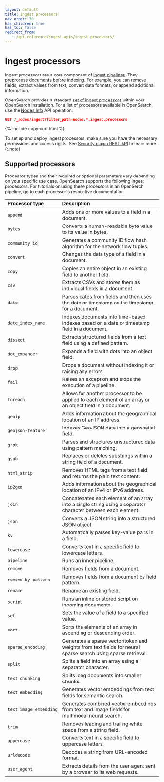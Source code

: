 ```yaml
---
layout: default
title: Ingest processors
nav_order: 30
has_children: true
has_toc: false
redirect_from:
   - /api-reference/ingest-apis/ingest-processors/
---
```


# Ingest processors

Ingest processors are a core component of [ingest pipelines]({{site.url}}{{site.baseurl}}/ingest-pipelines/index/). They preprocess documents before indexing. For example, you can remove fields, extract values from text, convert data formats, or append additional information.

OpenSearch provides a standard [set of ingest processors](#supported-processors) within your OpenSearch installation. For a list of processors available in OpenSearch, use the [Nodes Info]({{site.url}}{{site.baseurl}}/api-reference/nodes-apis/nodes-info/) API operation:

```json
GET /_nodes/ingest?filter_path=nodes.*.ingest.processors
```
{% include copy-curl.html %}

To set up and deploy ingest processors, make sure you have the necessary permissions and access rights. See [Security plugin REST API]({{site.url}}{{site.baseurl}}/security/access-control/api/) to learn more.
{:.note}

## Supported processors

Processor types and their required or optional parameters vary depending on your specific use case. OpenSearch supports the following ingest processors. For tutorials on using these processors in an OpenSerch pipeline, go to each processor's respective documentation. 

Processor type | Description
:--- | :--- 
`append` | Adds one or more values to a field in a document. 
`bytes` | Converts a human-readable byte value to its value in bytes.
`community_id` | Generates a community ID flow hash algorithm for the network flow tuples.
`convert` | Changes the data type of a field in a document.
`copy` | Copies an entire object in an existing field to another field.
`csv` | Extracts CSVs and stores them as individual fields in a document. 
`date` | Parses dates from fields and then uses the date or timestamp as the timestamp for a document.
`date_index_name` | Indexes documents into time-based indexes based on a date or timestamp field in a document. 
`dissect` | Extracts structured fields from a text field using a defined pattern. 
`dot_expander` | Expands a field with dots into an object field. 
`drop` |Drops a document without indexing it or raising any errors.
`fail` | Raises an exception and stops the execution of a pipeline. 
`foreach` | Allows for another processor to be applied to each element of an array or an object field in a document.
`geoip` | Adds information about the geographical location of an IP address.
`geojson-feature` | Indexes GeoJSON data into a geospatial field.
`grok` | Parses and structures unstructured data using pattern matching. 
`gsub` | Replaces or deletes substrings within a string field of a document. 
`html_strip` | Removes HTML tags from a text field and returns the plain text content. 
`ip2geo` | Adds information about the geographical location of an IPv4 or IPv6 address.
`join` | Concatenates each element of an array into a single string using a separator character between each element. 
`json` | Converts a JSON string into a structured JSON object. 
`kv` | Automatically parses key-value pairs in a field.
`lowercase` | Converts text in a specific field to lowercase letters.
`pipeline` | Runs an inner pipeline.
`remove` | Removes fields from a document.
`remove_by_pattern` | Removes fields from a document by field pattern.
`rename` | Rename an existing field.
`script` | Runs an inline or stored script on incoming documents. 
`set` | Sets the value of a field to a specified value.
`sort` | Sorts the elements of an array in ascending or descending order.
`sparse_encoding` | Generates a sparse vector/token and weights from text fields for neural sparse search using sparse retrieval. 
`split` | Splits a field into an array using a separator character.
`text_chunking` | Splits long documents into smaller chunks.
`text_embedding` | Generates vector embeddings from text fields for semantic search.
`text_image_embedding` | Generates combined vector embeddings from text and image fields for multimodal neural search.
`trim` | Removes leading and trailing white space from a string field.
`uppercase` | Converts text in a specific field to uppercase letters.
`urldecode` | Decodes a string from URL-encoded format.
`user_agent` | Extracts details from the user agent sent by a browser to its web requests. 
